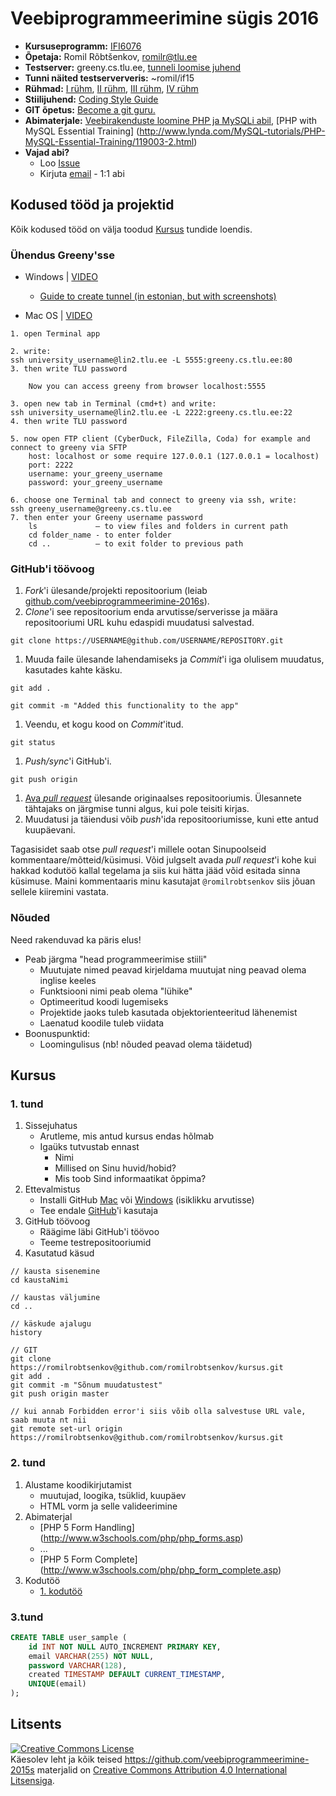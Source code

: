 # Veebiprogrammeerimine sügis 2016

* **Kursuseprogramm:** [IFI6076](http://www.cs.tlu.ee/instituut/oppe_tegevus/kp/kp_s_2016/)
* **Õpetaja:** Romil Rõbtšenkov, [romilr@tlu.ee](mailto:romilr@tlu.ee)
* **Testserver:** greeny.cs.tlu.ee, [tunneli loomise juhend](http://minitorn.tlu.ee/~jaagup/kool/java/kursused/09/veebipr/naited/greenytunnel/greenytunnel.pdf)
* **Tunni näited testserververis:** ~romil/if15
* **Rühmad:** [I rühm](https://github.com/veebiprogrammeerimine-2016s?utf8=%E2%9C%93&query=-I-ruhm), [II rühm](https://github.com/veebiprogrammeerimine-2016s?utf8=%E2%9C%93&query=-II-ruhm), [III rühm](https://github.com/veebiprogrammeerimine-2016s?utf8=%E2%9C%93&query=-III-ruhm), [IV rühm](https://github.com/veebiprogrammeerimine-2016s?utf8=%E2%9C%93&query=-IV-ruhm)
* **Stiilijuhend:** [Coding Style Guide](http://www.php-fig.org/psr/psr-2/)
* **GIT õpetus:** [Become a git guru.](https://www.atlassian.com/git/tutorials/)
* **Abimaterjale:** [Veebirakenduste loomine PHP ja MySQLi abil](http://minitorn.tlu.ee/~jaagup/kool/java/loeng/veebipr/veebipr1.pdf), [PHP with MySQL Essential Training] (http://www.lynda.com/MySQL-tutorials/PHP-MySQL-Essential-Training/119003-2.html)
* **Vajad abi?**
   *  Loo [Issue](https://github.com/veebiprogrammeerimine-2016s/kursus/issues)
   * Kirjuta [email](mailto:romilr@tlu.ee) - 1:1 abi

## Kodused tööd ja projektid

Kõik kodused tööd on välja toodud [Kursus](#Kursus) tundide loendis.

### Ühendus Greeny'sse

* Windows | [VIDEO](https://youtu.be/kg5NAsRQAJ8)

    * [Guide to create tunnel (in estonian, but with screenshots)](http://minitorn.tlu.ee/~jaagup/kool/java/kursused/09/veebipr/naited/greenytunnel/greenytunnel.pdf)

* Mac OS | [VIDEO](https://youtu.be/RJc-Gvpn9M4)
```
1. open Terminal app

2. write:
ssh university_username@lin2.tlu.ee -L 5555:greeny.cs.tlu.ee:80
3. then write TLU password

    Now you can access greeny from browser localhost:5555

3. open new tab in Terminal (cmd+t) and write:
ssh university_username@lin2.tlu.ee -L 2222:greeny.cs.tlu.ee:22
4. then write TLU password

5. now open FTP client (CyberDuck, FileZilla, Coda) for example and connect to greeny via SFTP
    host: localhost or some require 127.0.0.1 (127.0.0.1 = localhost)
    port: 2222
    username: your_greeny_username
    password: your_greeny_username

6. choose one Terminal tab and connect to greeny via ssh, write:
ssh greeny_username@greeny.cs.tlu.ee
7. then enter your Greeny username password
    ls             – to view files and folders in current path
    cd folder_name - to enter folder
    cd ..          – to exit folder to previous path

```

### GitHub'i töövoog

1. *Fork*'i ülesande/projekti repositoorium (leiab [github.com/veebiprogrammeerimine-2016s](https://github.com/veebiprogrammeerimine-2016s)).
1. *Clone*'i see repositoorium enda arvutisse/serverisse ja määra repositooriumi URL kuhu edaspidi muudatusi salvestad.
  ```
  git clone https://USERNAME@github.com/USERNAME/REPOSITORY.git
  ```
1. Muuda faile ülesande lahendamiseks ja *Commit*'i iga olulisem muudatus, kasutades kahte käsku.
  ```
  git add .
  ```
  ```
  git commit -m "Added this functionality to the app"
  ```
1. Veendu, et kogu kood on *Commit*'itud.
  ```
  git status
  ```
1. *Push/sync*'i GitHub'i.
  ```
  git push origin
  ```
1. [Ava *pull request*](https://help.github.com/articles/creating-a-pull-request) ülesande originaalses repositooriumis. Ülesannete tähtajaks on järgmise tunni algus, kui pole teisiti kirjas.
1. Muudatusi ja täiendusi võib *push*'ida repositooriumisse, kuni ette antud  kuupäevani.

Tagasisidet saab otse *pull request*'i millele ootan Sinupoolseid kommentaare/mõtteid/küsimusi. Võid julgselt avada *pull request*'i kohe kui hakkad kodutöö kallal tegelama ja siis kui hätta jääd võid esitada sinna küsimuse. Maini kommentaaris minu kasutajat `@romilrobtsenkov` siis jõuan sellele kiiremini vastata.

### Nõuded

Need rakenduvad ka päris elus!

* Peab järgma "head programmeerimise stiili"
    * Muutujate nimed peavad kirjeldama muutujat ning peavad olema inglise keeles
    * Funktsiooni nimi peab olema "lühike"
    * Optimeeritud koodi lugemiseks
    * Projektide jaoks tuleb kasutada objektorienteeritud lähenemist
    * Laenatud koodile tuleb viidata
* Boonuspunktid:
    * Loomingulisus (nb! nõuded peavad olema täidetud)

## Kursus

### 1. tund

1. Sissejuhatus
    * Arutleme, mis antud kursus endas hõlmab
    * Igaüks tutvustab ennast
        * Nimi
        * Millised on Sinu huvid/hobid?
        * Mis toob Sind informaatikat õppima?
1. Ettevalmistus
    * Installi GitHub [Mac](https://mac.github.com) või [Windows](https://windows.github.com) (isiklikku arvutisse)
    * Tee endale [GitHub](https://github.com/)'i kasutaja
1. GitHub töövoog
    * Räägime läbi GitHub'i töövoo
    * Teeme testrepositooriumid
1. Kasutatud käsud
```
// kausta sisenemine
cd kaustaNimi

// kaustas väljumine
cd ..

// käskude ajalugu
history

// GIT
git clone https://romilrobtsenkov@github.com/romilrobtsenkov/kursus.git
git add .
git commit -m "Sõnum muudatustest"
git push origin master 

// kui annab Forbidden error'i siis võib olla salvestuse URL vale, saab muuta nt nii
git remote set-url origin https://romilrobtsenkov@github.com/romilrobtsenkov/kursus.git
```

### 2. tund

1. Alustame koodikirjutamist
    * muutujad, loogika, tsüklid, kuupäev
    * HTML vorm ja selle valideerimine
1. Abimaterjal
    * [PHP 5 Form Handling] (http://www.w3schools.com/php/php_forms.asp)
    * ...
    * [PHP 5 Form Complete] (http://www.w3schools.com/php/php_form_complete.asp)
1. Kodutöö
    * [1. kodutöö](https://github.com/veebiprogrammeerimine-2016s?utf8=%E2%9C%93&query=1.kodutoo)

### 3.tund
```SQL
CREATE TABLE user_sample (
    id INT NOT NULL AUTO_INCREMENT PRIMARY KEY,
    email VARCHAR(255) NOT NULL,
    password VARCHAR(128),
    created TIMESTAMP DEFAULT CURRENT_TIMESTAMP,
    UNIQUE(email)
);
```
## Litsents
<a rel="license" href="http://creativecommons.org/licenses/by/4.0/"><img alt="Creative Commons License" style="border-width:0" src="https://i.creativecommons.org/l/by/4.0/88x31.png" /></a><br />Käesolev <span xmlns:dct="http://purl.org/dc/terms/" href="http://purl.org/dc/dcmitype/Text" rel="dct:type">leht</span> ja kõik teised https://github.com/veebiprogrammeerimine-2015s materjalid on <a rel="license" href="http://creativecommons.org/licenses/by/4.0/">Creative Commons Attribution 4.0 International Litsensiga</a>.
